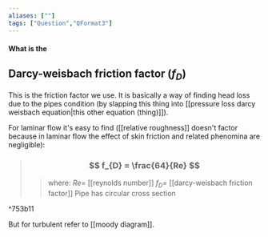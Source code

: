 ```yaml
---
aliases: [""]
tags: ["Question","QFormat3"]
---
```


#### What is the
## Darcy-weisbach friction factor ($f_{D}$)
This is the friction factor we use. It is basically a way of finding head loss due to the pipes condition (by slapping this thing into [[pressure loss darcy weisbach equation|this other equation (thing)]]).

For laminar flow it's easy to find ([[relative roughness]] doesn't factor because in laminar flow the effect of skin friction and related phenomina are negligible):

> ### $$ f_{D} = \frac{64}{Re} $$ 
>> where:
>> $Re=$ [[reynolds number]] 
>> $f_{D}=$ [[darcy-weisbach friction factor]]
>> Pipe has circular cross section

^753b11

But for turbulent refer to [[moody diagram]].
